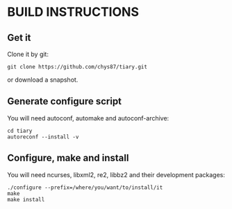 # BUILD INSTRUCTIONS #

## Get it ##

Clone it by git:

    git clone https://github.com/chys87/tiary.git

or download a snapshot.

## Generate configure script ##

You will need autoconf, automake and autoconf-archive:

    cd tiary
    autoreconf --install -v

## Configure, make and install ##

You will need ncurses, libxml2, re2, libbz2 and their development packages:

    ./configure --prefix=/where/you/want/to/install/it
    make
    make install
